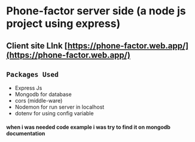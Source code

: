 # Phone-factor server side (a node js project using express)

## Client site LInk [https://phone-factor.web.app/](https://phone-factor.web.app/)

## `Packages Used`

- Express Js
- Mongodb for database
- cors (middle-ware)
- Nodemon for run server in localhost
- dotenv for using config variable

#### when i was needed code example i was try to find it on mongodb documentation
